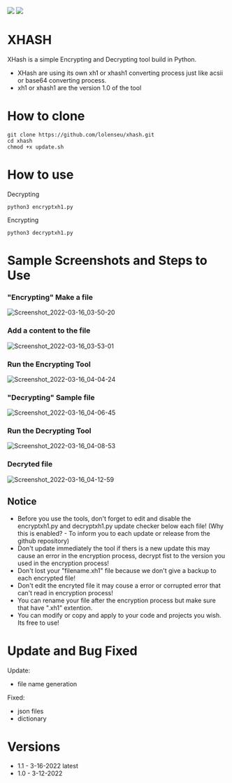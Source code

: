 <a href="https://github.com/lolenseu/xhash"><img src="https://img.shields.io/badge/license-MIT License-orange"></a> 
<a href="https://github.com/lolenseu/xhash"><img src="https://img.shields.io/badge/OPEN--SOURCE-YES-green"></a>


# XHASH
XHash is a simple Encrypting and Decrypting tool build in Python.
- XHash are using its own xh1 or xhash1 converting process just like acsii or base64 converting process.
- xh1 or xhash1 are the version 1.0 of the tool


# How to clone
```BASHc
git clone https://github.com/lolenseu/xhash.git
cd xhash
chmod +x update.sh
```


# How to use
 Decrypting
 ```BASHc
python3 encryptxh1.py
```
 Encrypting
  ```BASHc
python3 decryptxh1.py
```


# Sample Screenshots and Steps to Use
### "Encrypting" Make a file 
![Screenshot_2022-03-16_03-50-20](https://user-images.githubusercontent.com/98665691/158477378-88c82baf-1930-463f-b94c-08bec186a307.png)
### Add a content to the file
![Screenshot_2022-03-16_03-53-01](https://user-images.githubusercontent.com/98665691/158477879-c8d26ef9-d1d7-4312-9956-89b58ef59ab5.png)
### Run the Encrypting Tool
![Screenshot_2022-03-16_04-04-24](https://user-images.githubusercontent.com/98665691/158478165-beded490-c896-419e-82b7-952ab18323d2.png)
### "Decrypting" Sample file 
![Screenshot_2022-03-16_04-06-45](https://user-images.githubusercontent.com/98665691/158478600-332fbd77-dcb2-4ec6-97c0-c6cc114da3ea.png)
### Run the Decrypting Tool
![Screenshot_2022-03-16_04-08-53](https://user-images.githubusercontent.com/98665691/158478697-c42e0af5-dfbf-49c0-b4bc-7acd51ebedc4.png)
### Decryted file
![Screenshot_2022-03-16_04-12-59](https://user-images.githubusercontent.com/98665691/158479119-242dc80c-348e-418a-86b0-5b7341639407.png)


## Notice
- Before you use the tools, don't forget to edit and disable the encryptxh1.py and decryptxh1.py update checker below each file! (Why this is enabled? - To inform you to each update or release from the github repository)
- Don't update immediately the tool if thers is a new update this may cause an error in the encryption process, decrypt fist to the version you used in the encryption process!
- Don't lost your "filename.xh1" file because we don't give a backup to each encrypted file!
- Don't edit the encryted file it may couse a error or corrupted error that can't read in encryption process!
- You can rename your file after the encryption process but make sure that have ".xh1" extention.
- You can modify or copy and apply to your code and projects you wish. Its free to use!


# Update and Bug Fixed
Update:
- file name generation

Fixed:
- json files
- dictionary


# Versions

 - 1.1 - 3-16-2022 latest
 - 1.0 - 3-12-2022
